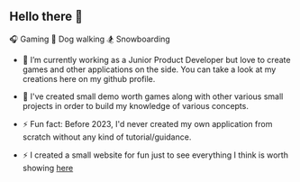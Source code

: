 ## Hello there 👋

🎧 Gaming
🐶 Dog walking
🏂 Snowboarding

- 🔭 I’m currently working as a Junior Product Developer but love to create games and other applications on the side. You can take a look at my creations here on my github profile.
- 🌱 I've created small demo worth games along with other various small projects in order to build my knowledge of various concepts.

- ⚡ Fun fact: Before 2023, I'd never created my own application from scratch without any kind of tutorial/guidance.
- ⚡ I created a small website for fun just to see everything I think is worth showing [here](https://kieranbest.github.io/)

<!--
Here are some ideas to get you started:

- 👯 I’m looking to collaborate on ...
- 💬 Ask me about ...
- 📫 How to reach me: ...
- 😄 Pronouns: ...
-->
